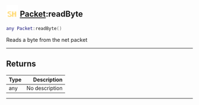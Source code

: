 ## <img src="../../.gitbook/assets/shared.png" width="32" height="32" /> [Packet](../packet/README.md):readByte

```lua
any Packet:readByte()
```

Reads a byte from the net packet<br>

-----------------
## Returns

| Type   | Description |
| ------ | ----------: |
| any | No description |


--------